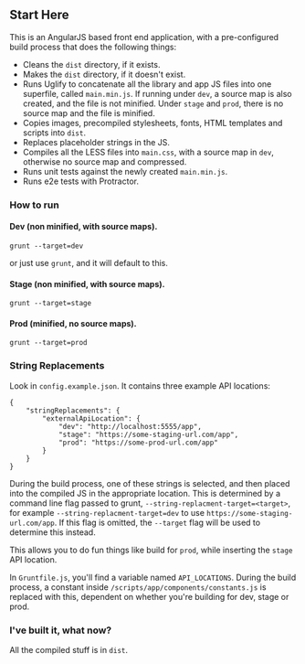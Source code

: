 ## Start Here

This is an AngularJS based front end application, with a pre-configured build process that does the following things:

* Cleans the `dist` directory, if it exists.
* Makes the `dist` directory, if it doesn't exist.
* Runs Uglify to concatenate all the library and app JS files into one superfile, called `main.min.js`. If running under `dev`, a source map is also created, and the file is not minified. Under `stage` and `prod`, there is no source map and the file is minified.
* Copies images, precompiled stylesheets, fonts, HTML templates and scripts into `dist`.
* Replaces placeholder strings in the JS.
* Compiles all the LESS files into `main.css`, with a source map in `dev`, otherwise no source map and compressed.
* Runs unit tests against the newly created `main.min.js`.
* Runs e2e tests with Protractor.

### How to run

#### Dev (non minified, with source maps).

    grunt --target=dev
    
or just use `grunt`, and it will default to this.
    
#### Stage (non minified, with source maps).

    grunt --target=stage

#### Prod (minified, no source maps).

    grunt --target=prod
    
### String Replacements

Look in `config.example.json`. It contains three example API locations:

    {
        "stringReplacements": {
            "externalApiLocation": {
                "dev": "http://localhost:5555/app",
                "stage": "https://some-staging-url.com/app",
                "prod": "https://some-prod-url.com/app"
            }
        }
    }
    
During the build process, one of these strings is selected, and then placed into the compiled JS in the appropriate location.
This is determined by a command line flag passed to grunt, `--string-replacment-target=<target>`, for example
`--string-replacment-target=dev` to use `https://some-staging-url.com/app`. If this flag is omitted,
the `--target` flag will be used to determine this instead.

This allows you to do fun things like build for `prod`, while inserting the `stage` API location.
    
In `Gruntfile.js`, you'll find a variable named `API_LOCATIONS`. During the build process, a constant inside `/scripts/app/components/constants.js` is replaced with this, dependent on whether you're building for dev, stage or prod.

### I've built it, what now?

All the compiled stuff is in `dist`.